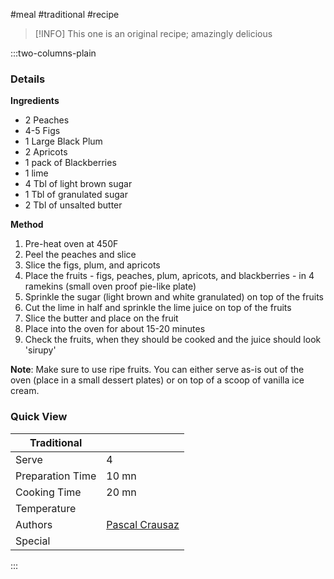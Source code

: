 #meal #traditional #recipe

> [!INFO]
> This one is an original recipe; amazingly delicious

:::two-columns-plain

### Details
**Ingredients**

- 2 Peaches
- 4-5 Figs
- 1 Large Black Plum
- 2 Apricots
- 1 pack of Blackberries
- 1 lime
- 4 Tbl of light brown sugar
- 1 Tbl of granulated sugar
- 2 Tbl of unsalted butter


**Method**

1. Pre-heat oven at 450F
2. Peel the peaches and slice
3. Slice the figs, plum, and apricots
4. Place the fruits - figs, peaches, plum, apricots, and blackberries - in 4 ramekins (small oven proof pie-like plate)
5. Sprinkle the sugar (light brown and white granulated) on top of the fruits
6. Cut the lime in half and sprinkle the lime juice on top of the fruits
7. Slice the butter and place on the fruit
8. Place into the oven for about 15-20 minutes
9. Check the fruits, when they should be cooked and the juice should look 'sirupy'

**Note**: Make sure to use ripe fruits. You can either serve as-is out of the oven (place in a small dessert plates) or on top of a scoop of vanilla ice cream.



### Quick View
| Traditional      |                                                |
| ---------------- | ---------------------------------------------- |
| Serve            | 4                                              |
| Preparation Time | 10 mn                                          |
| Cooking Time     | 20 mn                                          |
| Temperature      |                                                |
| Authors          | [Pascal Crausaz](mailto:pascal@askpascal.com)  |
| Special          |                                                |

:::

